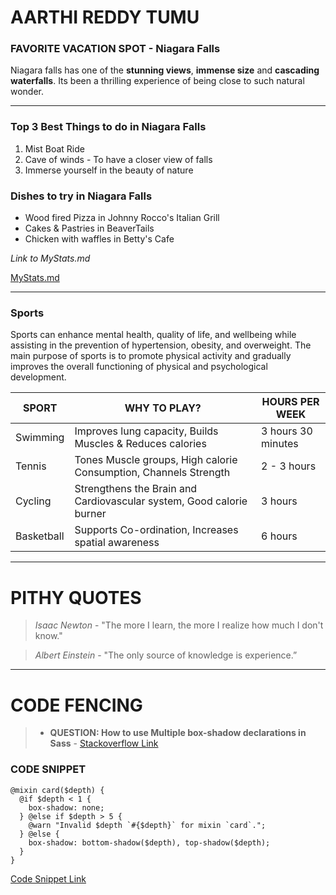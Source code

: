 # AARTHI REDDY TUMU

### FAVORITE VACATION SPOT - Niagara Falls

Niagara falls has one of the **stunning views**, **immense size** and **cascading waterfalls**. Its been a thrilling experience  of being close to such natural wonder.

_____

### Top 3 Best Things to do in Niagara Falls

1. Mist Boat Ride
2. Cave of winds - To have a closer view of falls
3. Immerse yourself in the beauty of nature

### Dishes to try in Niagara Falls

+ Wood fired Pizza in Johnny Rocco's Italian Grill
+ Cakes & Pastries in BeaverTails
+ Chicken with waffles in Betty's Cafe

*Link to MyStats.md*

[MyStats.md](MyStats.md)

_____

### Sports

Sports can enhance mental health, quality of life, and wellbeing while assisting in the prevention of hypertension, obesity, and overweight. The main purpose of sports is to promote physical activity and gradually improves the overall functioning of physical and psychological development.

| SPORT  | WHY TO PLAY? | HOURS PER WEEK |
| ------------- | ------------- | ------------ |
| Swimming | Improves lung capacity, Builds Muscles & Reduces calories | 3 hours 30 minutes |
| Tennis | Tones Muscle groups, High calorie Consumption, Channels Strength | 2 - 3 hours |
| Cycling | Strengthens the Brain and Cardiovascular system, Good calorie burner  | 3 hours |
| Basketball | Supports Co-ordination, Increases spatial awareness | 6 hours |

_____

# PITHY QUOTES

>*Isaac Newton* - "The more I learn, the more I realize how much I don't know."<br>

>*Albert Einstein* - "The only source of knowledge is experience.”

_____

# CODE FENCING

>* **QUESTION: How to use Multiple box-shadow declarations in Sass** - [Stackoverflow Link](https://stackoverflow.com/questions/5407386/multiple-box-shadow-declarations-in-sass)

### CODE SNIPPET

```
@mixin card($depth) {
  @if $depth < 1 {
    box-shadow: none;
  } @else if $depth > 5 {
    @warn "Invalid $depth `#{$depth}` for mixin `card`.";
  } @else {
    box-shadow: bottom-shadow($depth), top-shadow($depth);  
  }
}
```

[Code Snippet Link](https://css-tricks.com/snippets/sass/material-shadows-mixin/)


